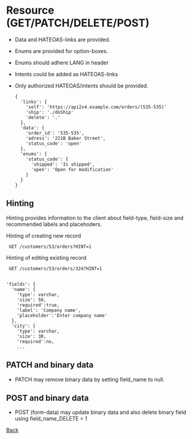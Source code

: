 # Resource (GET/PATCH/DELETE/POST)
- Data and HATEOAS-links are provided.
- Enums are provided for option-boxes.
- Enums should adhere LANG in header
- Intents could be added as HATEOAS-links
- Only authorized HATEOAS/intents should be provided.
    
      {
        'links': {
          'self': 'https://api2v4.example.com/orders/(535-535)'
          'ship': './doShip'
          'delete': '.'
        },
        'data': {
          'order_id': '535-535',
          'adress': '221B Baker Street',
          'status_code': 'open'
        },
        'enums': {
          'status_code': {
            'shipped': 'Is shipped',
            'open': 'Open for modification'
          }
        }
      }


## Hinting
Hinting provides information to the client about field-type, field-size and recommended labels and placehoders.

Hinting of creating new record

     GET /customers/53/orders?HINT=1

Hinting of editing existing record

     GET /customers/53/orders/324?HINT=1


    'fields': {
      'name': {
        'type': varchar,
        'size': 50,
        'required':true,
        'label': 'Company name',
        'placeholder':'Enter company name'
      },
      'city': {
        'type': varchar,
        'size': 30,
        'required':no,
        ...


## PATCH and binary data
- PATCH may remove binary data by setting field_name to null.

## POST and binary data
- POST (form-data) may update binary data and also delete binary field using field_name_DELETE = 1

[Back](README.md)

